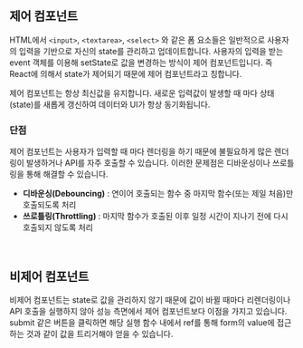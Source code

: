 ## 제어 컴포넌트

HTML에서 `<input>`, `<textarea>`, `<select>` 와 같은 폼 요소들은 일반적으로 사용자의 입력을 기반으로 자신의 state를 관리하고 업데이트합니다. 사용자의 입력을 받는 event 객체를 이용해 setState로 값을 변경하는 방식이 제어 컴포넌트입니다. 즉 React에 의해서 state가 제어되기 때문에 제어 컴포넌트라고 칭합니다.

제어 컴포넌트는 항상 최신값을 유지합니다. 새로운 입력값이 발생할 때 마다 상태(state)를 새롭게 갱신하여 데이터와 UI가 항상 동기화됩니다.

### 단점

제어 컴포넌트는 사용자가 입력할 때 마다 렌더링을 하기 때문에 불필요하게 많은 렌더링이 발생하거나 API를 자주 호출할 수 있습니다. 이러한 문제점은 디바운싱이나 쓰로틀링을 통해 해결할 수 있습니다.

- **디바운싱(Debouncing)** : 연이어 호출되는 함수 중 마지막 함수(또는 제일 처음)만 호출되도록 처리
- **쓰로틀링(Throttling)** : 마지막 함수가 호출된 이후 일정 시간이 지나기 전에 다시 호출되지 않도록 처리

<br />

## 비제어 컴포넌트

비제어 컴포넌트는 state로 값을 관리하지 않기 때문에 값이 바뀔 때마다 리렌더링이나 API 호출을 실행하지 않아 성능 측면에서 제어 컴포넌트보다 이점을 가지고 있습니다. submit 같은 버튼을 클릭하면 해당 실행 함수 내에서 ref를 통해 form의 value에 접근하는 것과 같이 값을 트리거해야 얻을 수 있습니다.
